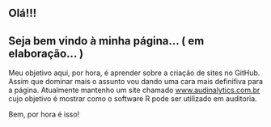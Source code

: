 ## Olá!!!    
## Seja bem vindo à minha página... ( em elaboração... )

Meu objetivo aqui, por hora, é aprender sobre a criação de sites no GitHub. Assim que dominar mais o assunto vou dando uma cara mais definifiva para a página. Atualmente mantenho um site chamado www.audinalytics.com.br cujo objetivo é mostrar como o software R pode ser utilizado em auditoria.

Bem, por hora é isso!
